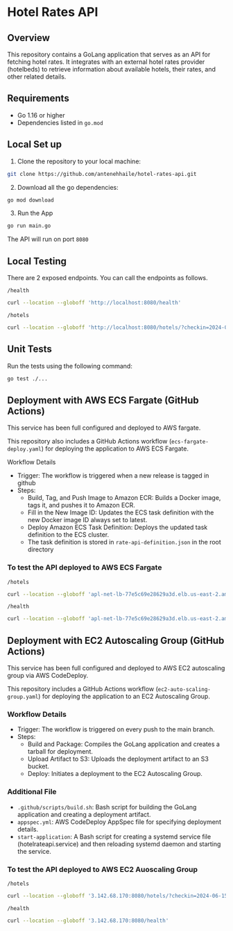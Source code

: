 # Hotel Rates API

## Overview
This repository contains a GoLang application that serves as an API for fetching hotel rates. It integrates with an external hotel rates provider (hotelbeds) to retrieve information about available hotels, their rates, and other related details.

## Requirements
- Go 1.16 or higher
- Dependencies listed in `go.mod`

## Local Set up
1. Clone the repository to your local machine:

```bash
git clone https://github.com/antenehhaile/hotel-rates-api.git
```

2. Download all the go dependencies:

```bash
go mod download
```

3. Run the App
```bash
go run main.go
```

The API will run on port `8080`

## Local Testing

There are 2 exposed endpoints. You can call the endpoints as follows. 

`/health`
```bash
curl --location --globoff 'http://localhost:8080/health'
```   
  
`/hotels`
```bash 
curl --location --globoff 'http://localhost:8080/hotels/?checkin=2024-06-15&checkout=2024-06-16&currency=USD&guestNationality=US&hotelIds=264&occupancies=[{%22rooms%22%3A1%2C%20%22adults%22%3A%202}]'
```

## Unit Tests

Run the tests using the following command:
```bash
go test ./...
```

## Deployment with AWS ECS Fargate (GitHub Actions)
This service has been full configured and deployed to AWS fargate. 

This repository also includes a GitHub Actions workflow (`ecs-fargate-deploy.yaml`) for deploying the application to AWS ECS Fargate.

Workflow Details

- Trigger: The workflow is triggered when a new release is tagged in github
- Steps:
  - Build, Tag, and Push Image to Amazon ECR: Builds a Docker image, tags it, and pushes it to Amazon ECR.
  - Fill in the New Image ID: Updates the ECS task definition with the new Docker image ID always set to latest.
  - Deploy Amazon ECS Task Definition: Deploys the updated task definition to the ECS cluster.
  - The task definition is stored in `rate-api-definition.json` in the root directory

### To test the API deployed to AWS ECS Fargate

`/hotels`
```bash
curl --location --globoff 'apl-net-lb-77e5c69e28629a3d.elb.us-east-2.amazonaws.com/hotels/?checkin=2024-06-15&checkout=2024-06-16&currency=USD&guestNationality=US&hotelIds=77%2C168%2C264%2C265%2C297%2C311&occupancies=[{%22rooms%22%3A1%2C%20%22adults%22%3A%202}]'
```

`/health`
```bash
curl --location --globoff 'apl-net-lb-77e5c69e28629a3d.elb.us-east-2.amazonaws.com/health'
```

## Deployment with EC2 Autoscaling Group (GitHub Actions)
This service has been full configured and deployed to AWS EC2 autoscaling group via AWS CodeDeploy. 

This repository includes a GitHub Actions workflow (`ec2-auto-scaling-group.yaml`) for deploying the application to an EC2 Autoscaling Group.

### Workflow Details

- Trigger: The workflow is triggered on every push to the main branch.
- Steps: 
  - Build and Package: Compiles the GoLang application and creates a tarball for deployment.
  - Upload Artifact to S3: Uploads the deployment artifact to an S3 bucket.
  - Deploy: Initiates a deployment to the EC2 Autoscaling Group.

### Additional File 
- `.github/scripts/build.sh`: Bash script for building the GoLang application and creating a deployment artifact.
- `appspec.yml`: AWS CodeDeploy AppSpec file for specifying deployment details.
- `start-application`: A Bash script for creating a systemd service file (hotelrateapi.service) and then reloading systemd daemon and starting the service.

### To test the API deployed to AWS EC2 Auoscaling Group
`/hotels`
```bash
curl --location --globoff '3.142.68.170:8080/hotels/?checkin=2024-06-15&checkout=2024-06-16&currency=USD&guestNationality=US&hotelIds=77%2C168%2C264%2C265%2C297%2C311&occupancies=[{%22rooms%22%3A1%2C%20%22adults%22%3A%202}]'
```

`/health`
```bash
curl --location --globoff '3.142.68.170:8080/health'
```